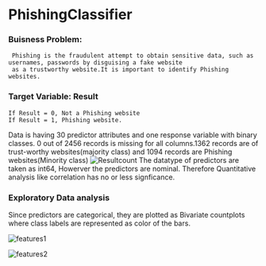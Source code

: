 # PhishingClassifier
### Buisness Problem:
     Phishing is the fraudulent attempt to obtain sensitive data, such as usernames, passwords by disguising a fake website
     as a trustworthy website.It is important to identify Phishing websites.
### Target Variable: Result
    If Result = 0, Not a Phishing website
    If Result = 1, Phishing website.
Data is having 30 predictor attributes and one response variable with binary classes. 0 out of 2456 records is missing for all columns.1362 records are of trust-worthy websites(majority class) and  1094 records are Phishing websites(Minority class)
![Resultcount](https://user-images.githubusercontent.com/60782716/87672405-84799500-c790-11ea-95cf-270642efe661.PNG)
The datatype of predictors are taken as int64, Howerver the predictors are nominal. Therefore Quantitative analysis like correlation has no or less signficance.
### Exploratory Data analysis
Since predictors are categorical, they are plotted as Bivariate countplots  where class labels are represented as color of the bars.

![features1](https://user-images.githubusercontent.com/60782716/87689485-e2fd3e00-c7a5-11ea-8f8d-7c3705bb7c92.PNG)

![features2](https://user-images.githubusercontent.com/60782716/87690161-b564c480-c7a6-11ea-800d-b1f85ca293e3.PNG)


